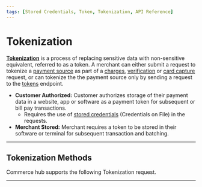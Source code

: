 ```yaml
---
tags: [Stored Credentials, Token, Tokenization, API Reference]
---
```


# Tokenization

**[Tokenization](?path=docs/Resources/FAQs-Glossary/Glossary.md#tokenization)** is a process of replacing sensitive data with non-sensitive equivalent, referred to as a token. A merchant can either submit a request to tokenize a [payment source](?path=docs/Resources/Guides/Payment-Sources/Source-Type.md) as part of a [charges](?path=docs/Resources/API-Documents/Payments/Charges.md), [verification](?path=docs/Resources/API-Documents/Payments_VAS/Verification.md) or [card capture](?path=docs/Online-Mobile-Digital/Secure-Data-Capture/API/API-Only.md) request, or can tokenize the the payment source only by sending a request to the [tokens](#tokens-request) endpoint.

- **Customer Authorized:** Customer authorizes storage of their payment data in a website, app or software as a payment token for subsequent or bill pay transactions.
  - Requires the use of [stored credentials](?path=docs/Resources/Guides/Stored-Credentials.md) (Credentials on File) in the requests.
- **Merchant Stored:** Merchant requires a token to be stored in their software or terminal for subsequent transaction and batching.

---

## Tokenization Methods

Commerce hub supports the following Tokenization request.

<!-- type: row -->

<!-- type: card
title: Network
description: Submit an Activation Request for a Stored Value Card. The request can be for a Virtual Gift Card or Physical gift card. Merchant funded.
link: ?path=docs/Resources/Guides/Payment-Sources/Tokenization/Network-Token.md
-->

<!-- type: card
title: Secure Vault
description: Citibank offers multiple banking services which includes providing of private label and co branded credit cards for retailers.
link: 
-->

<!-- type: card
title: TransAmor 
description: ChargeAfter is a leading network for Buy Now Pay Later  *(BNPL)* consumer point-of-sale financing.
link: ?path=docs/Resources/Guides/Payment-Sources/Tokenization/TransAmor.md
-->

<!-- type: row-end -->

---

